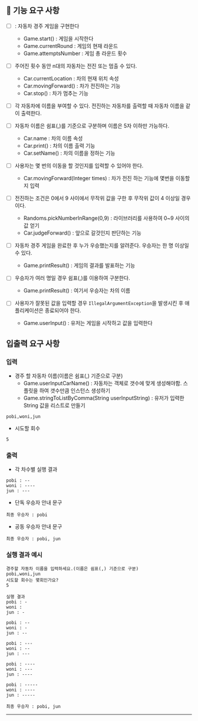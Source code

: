 ## 🚀 기능 요구 사항

- [ ] : 자동차 경주 게임을 구현한다
    - Game.start() : 게임을 시작한다
    - Game.currentRound : 게임의 현재 라운드
    - Game.attemptsNumber : 게임 총 라운드 횟수

- [ ] 주어진 횟수 동안 n대의 자동차는 전진 또는 멈출 수 있다.
    - Car.currentLocation : 차의 현재 위치 속성
    - Car.movingForward() : 차가 전진하는 기능
    - Car.stop() : 차가 멈추는 기능
- [ ] 각 자동차에 이름을 부여할 수 있다. 전진하는 자동차를 출력할 때 자동차 이름을 같이 출력한다.
- [ ] 자동차 이름은 쉼표(,)를 기준으로 구분하며 이름은 5자 이하만 가능하다.
    - Car.name : 차의 이름 속성
    - Car.print() : 차의 이름 출력 기능
    - Car.setName() : 차의 이름을 정하는 기능
- [ ] 사용자는 몇 번의 이동을 할 것인지를 입력할 수 있어야 한다.
    - Car.movingForward(Integer times) : 차가 전진 하는 기능에 몇번을 이동할지 입력
- [ ] 전진하는 조건은 0에서 9 사이에서 무작위 값을 구한 후 무작위 값이 4 이상일 경우이다.
    - Randoms.pickNumberInRange(0,9) : 라이브러리를 사용하여 0~9 사이의 값 얻기
    - Car.judgeForward() : 앞으로 갈것인지 판단하는 기능
- [ ] 자동차 경주 게임을 완료한 후 누가 우승했는지를 알려준다. 우승자는 한 명 이상일 수 있다.
    - Game.printResult() : 게임의 결과를 발표하는 기능
- [ ] 우승자가 여러 명일 경우 쉼표(,)를 이용하여 구분한다.
    - Game.printResult() : 여기서 우승자는 차의 이름
- [ ] 사용자가 잘못된 값을 입력할 경우 `IllegalArgumentException`을 발생시킨 후 애플리케이션은 종료되어야 한다.
    - Game.userInput() : 유저는 게임을 시작하고 값을 입력한다

## 입출력 요구 사항

### 입력

- 경주 할 자동차 이름(이름은 쉼표(,) 기준으로 구분)
    - Game.userInputCarName() : 자동차는 객체로 갯수에 맞게 생성해야함. 스플릿을 하여 갯수만큼 인스턴스 생성하기
    - Game.stringToListByComma(String userInputString) : 유저가 입력한 String 값을 리스트로 만들기

```
pobi,woni,jun
```

- 시도할 회수

```
5
```

### 출력

- 각 차수별 실행 결과

```
pobi : --
woni : ----
jun : ---
```

- 단독 우승자 안내 문구

```
최종 우승자 : pobi
```

- 공동 우승자 안내 문구

```
최종 우승자 : pobi, jun
```

### 실행 결과 예시

```
경주할 자동차 이름을 입력하세요.(이름은 쉼표(,) 기준으로 구분)
pobi,woni,jun
시도할 회수는 몇회인가요?
5

실행 결과
pobi : -
woni : 
jun : -

pobi : --
woni : -
jun : --

pobi : ---
woni : --
jun : ---

pobi : ----
woni : ---
jun : ----

pobi : -----
woni : ----
jun : -----

최종 우승자 : pobi, jun
```

---